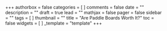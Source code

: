 +++
authorbox = false
categories = [ ]
comments = false
date = ""
description = ""
draft = true
lead = ""
mathjax = false
pager = false
sidebar = ""
tags = [ ]
thumbnail = ""
title = "Are Paddle Boards Worth It?"
toc = false
widgets = [ ]
_template = "template"
+++

